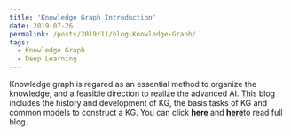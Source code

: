 ```yaml
---
title: 'Knowledge Graph Introduction'
date: 2019-07-26
permalink: /posts/2019/11/blog-Knowledge-Graph/
tags:
  - Knowledge Graph
  - Deep Learning
---
```


Knowledge graph is regared as an essential method to organize the knowledge, and a feasible direction to reailze the advanced AI. This blog includes the history and development of KG, the basis tasks of KG and common models to construct a KG. You can click [**here**](https://zhuanlan.zhihu.com/p/53753234) and [**here**](https://pridelee.github.io/files/blog/Knowledge-Graph.pdf)to read full blog. 
